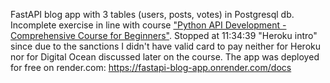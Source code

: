 FastAPI blog app with 3 tables (users, posts, votes) in Postgresql db.
Incomplete exercise in line with course ["Python API Development - Comprehensive Course for Beginners"]([url](https://www.youtube.com/watch?v=0sOvCWFmrtA&t=47845s)https://www.youtube.com/watch?v=0sOvCWFmrtA&t=47845s).
Stopped at 11:34:39 "Heroku intro" since due to the sanctions I didn't have valid card to pay neither for Heroku nor for Digital Ocean discussed later on the course. 
The app was deployed for free on render.com: https://fastapi-blog-app.onrender.com/docs
